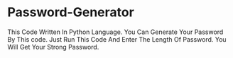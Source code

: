 # Password-Generator
This Code Written In Python Language. You Can Generate Your Password By This code. Just Run This Code And Enter The Length Of Password. You Will Get Your Strong Password.
